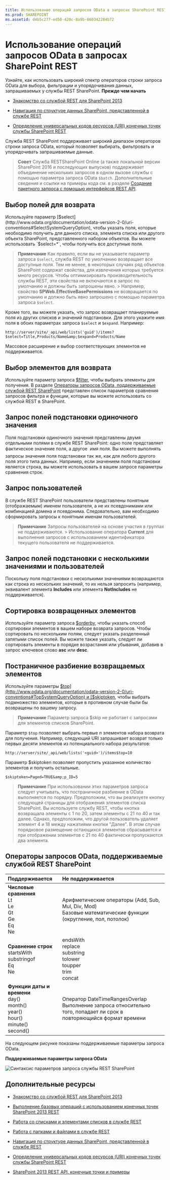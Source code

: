 ```yaml
---
title: Использование операций запросов OData в запросах SharePoint REST
ms.prod: SHAREPOINT
ms.assetid: d4b5c277-ed50-420c-8a9b-860342284b72
---
```




# Использование операций запросов OData в запросах SharePoint REST
Узнайте, как использовать широкий спектр операторов строки запроса OData для выбора, фильтрации и упорядочивания данных, запрашиваемых у службы REST SharePoint.
 **Прежде чем начать**





-  [Знакомство со службой REST для SharePoint 2013](get-to-know-the-sharepoint-2013-rest-service.md)


-  [Навигация по структуре данных SharePoint, представленной в службе REST](navigate-the-sharepoint-data-structure-represented-in-the-rest-service.md)


-  [Определение универсальных кодов ресурсов (URI) конечных точек службы SharePoint REST](determine-sharepoint-rest-service-endpoint-uris.md)



Служба REST SharePoint поддерживает широкий диапазон операторов строки запроса OData, который позволяет выбирать, фильтровать и упорядочивать запрашиваемые данные.





> **Совет**
> Служба RESTSharePoint Online (а также локальной версии SharePoint 2016 и последующих выпусков) поддерживает объединение нескольких запросов в одном вызове службы с помощью параметра запроса OData  `$batch`. Дополнительные сведения и ссылки на примеры кода см. в разделе  [Создание пакетного запроса с помощью интерфейсов REST API](make-batch-requests-with-the-rest-apis.md). 





## Выбор полей для возврата

Используйте параметр  [$select](http://www.odata.org/documentation/odata-version-2-0/uri-conventions#SelectSystemQueryOption), чтобы указать поля, которые необходимо получить для данного списка, элемента списка или другого объекта SharePoint, представленного набором объектов. Вы можете использовать  `$select=*`, чтобы получить все доступные поля.




> **Примечание**
> Как правило, если вы не указываете параметр запроса  `$select`, служба REST по умолчанию возвращает все доступные поля. Тем не менее, в некоторых случаях ряд объектов SharePoint содержат свойства, для извлечения которых требуется много ресурсов. Чтобы оптимизировать производительность службы REST, эти свойства не включаются в запрос по умолчанию и должны быть запрошены явно. > Например, свойство **SPWeb.EffectiveBasePermissions** не возвращается по умолчанию и должно быть явно запрошено с помощью параметра запроса `$select`. 




Кроме того, вы можете указать, что запрос возвращает планируемые поля из других списков и значений подстановки. Для этого укажите имя поля в обоих параметрах запроса  `$select` и `$expand`. Например:



 `http://server/site/_api/web/lists('guid')/items?$select=Title,Products/Name&amp;$expand=Products/Name`



Массовое расширение и выбор соответствующих элементов не поддерживается.




## Выбор элементов для возврата

Используйте параметр запроса  [$filter](http://www.odata.org/documentation/odata-version-2-0/uri-conventions#FilterSystemQueryOption), чтобы выбрать элементы для получения. В разделе  [Операторы запросов OData, поддерживаемые службой REST SharePoint](#bk_supported) представлен список параметров сравнения запросов фильтра и функции, которые вы можете использовать со службой REST в SharePoint.




## Запрос полей подстановки одиночного значения

Поля подстановки одиночного значения представлены двумя отдельными полями в службе REST SharePoint: одно поле представляет фактическое значение поля, а другое  имя поля. Вы можете выполнять запросы значения поля подстановки так же, как для любого другого поля этого типа данных. Например, если значением поля подстановки является строка, вы можете использовать в вашем запросе параметры сравнения строк.




## Запрос пользователей

В службе REST SharePoint пользователи представлены понятным (отображаемым) именем пользователя, а не их псевдонимами или комбинацией домена и псевдонима. Следовательно, вам необходимо сформировать запросы к понятным именам пользователей.




> **Примечание**
> Запросы пользователей на основе участия в группах не поддерживаются. > Использование оператора **Current** для выполнения запросов с использованием идентификатора текущего пользователя не поддерживается.





## Запрос полей подстановки с несколькими значениями и пользователей

Поскольку поля подстановки с несколькими значениями возвращаются как строка из нескольких значений, то их нельзя запросить (например, эквивалент элемента **Includes** или элемента **NotIncludes** не поддерживается).




## Сортировка возвращенных элементов

Используйте параметр запроса  [$orderby](http://www.odata.org/documentation/odata-version-2-0/uri-conventions#OrderBySystemQueryOption), чтобы указать способ сортировки элементов в вашем наборе возврата запросов. Чтобы сортировать по нескольким полям, следует указать разделенный запятыми список полей. Вы можете также указать, следует ли сортировать элементы в порядке возрастания или убывания, добавив в запрос ключевое слово **asc** или **desc**.




## Постраничное разбиение возвращаемых элементов

Используйте параметры  [$top](http://www.odata.org/documentation/odata-version-2-0/uri-conventions#TopSystemQueryOption) и [$skiptoken](http://msdn.microsoft.com/library/dd942121.aspx), чтобы выбрать подмножество элементов, которые в противном случае были бы возвращены по вашему запросу.




> **Примечание**
> Параметр запроса $skip не работает с запросами для элементов списков SharePoint. 




Параметр  `$top` позволяет выбрать первые *n*  элементов набора возврата для получения. Например, следующий URI запрашивает возврат только первых десяти элементов из потенциального набора результатов:



 `http://server/site/_api/web/lists('<guid>')/items$top=10`



Параметр $skiptoken позволяет пропустить указанное количество элементов и получить остальные.



 `$skiptoken=Paged=TRUE&amp;p_ID=5`




> **Примечание**
> При использовании этих параметров запроса следует учитывать, что постраничное разбиение в OData выполняется по порядку. Предположим, что вы реализуете кнопку следующей страницы для отображения элементов списка SharePoint. Вы используете службу REST, чтобы кнопка возвращала элементы с 1 по 20, затем элементы с 21 по 40 и так далее. Однако, предположим, что другой пользователь удаляет элемент 4 и 18 между нажатиями кнопки "Далее". В этом случае порядковое размещение остающихся элементов сбрасывается и при отображении элементов с 21 по 40 фактически пропускаются два элемента. 





## Операторы запросов OData, поддерживаемые службой REST SharePoint
<a name="bk_supported"> </a>



|**Поддерживается**|**Не поддерживается**|
|:-----|:-----|
|**Числовые сравнения** <br/>  Lt <br/>  Le <br/>  Gt <br/>  Ge <br/>  Eq <br/>  Ne <br/> | Арифметические операторы           (Add, Sub, Mul, Div, Mod) <br/>  Базовые математические функции          (округление, пол, потолок)  <br/> |
|**Сравнение строк** <br/>  startsWith <br/>  substringof <br/>  Eq <br/>  Ne <br/> | endsWith <br/>  replace <br/>  substring <br/>  tolower <br/>  toupper <br/>  trim <br/>  concat <br/> |
|**Функции даты и времени** <br/>  day() <br/>  month() <br/>  year() <br/>  hour() <br/>  minute() <br/>  second() <br/> | Оператор DateTimeRangesOverlap <br/>  Выполнение запроса относительно того, попадает ли срок в повторяющийся формат времени <br/> |
 
На следующем рисунке показаны поддерживаемые параметры запроса OData.




**Поддерживаемые параметры запроса OData**








![Синтаксис параметров запроса службы REST SharePoint](images/SPF15Con_REST_queryOptionSyntax.png)












## Дополнительные ресурсы
<a name="bk_addresources"> </a>


-  [Знакомство со службой REST для SharePoint 2013](get-to-know-the-sharepoint-2013-rest-service.md)


-  [Выполнение базовых операций с использованием конечных точек SharePoint 2013 REST](complete-basic-operations-using-sharepoint-2013-rest-endpoints.md)


-  [Работа со списками и элементами списков в службе REST](working-with-lists-and-list-items-with-rest.md)


-  [Работа с папками и файлами в службе REST](working-with-folders-and-files-with-rest.md)


-  [Навигация по структуре данных SharePoint, представленной в службе REST](navigate-the-sharepoint-data-structure-represented-in-the-rest-service.md)


-  [Определение универсальных кодов ресурсов (URI) конечных точек службы SharePoint REST](determine-sharepoint-rest-service-endpoint-uris.md)


-  [SharePoint 2013 REST API, конечные точки и примеры](02128c70-9d27-4388-9374-a11bce68fdb8.md)







